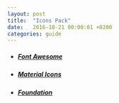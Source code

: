 ```yaml
---
layout: post
title:  "Icons Pack"
date:   2016-10-21 00:00:01 +0200
categories: guide
---
```


* ##### [Font Awesome][link-font-awesome]

* ##### [Material Icons][link-material-icons]

* ##### [Foundation][link-ionicons]

[link-font-awesome]: http://fontawesome.io/
[link-material-icons]: https://design.google.com/icons/
[link-ionicons]: http://ionicons.com/
